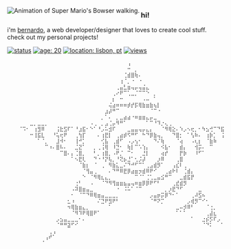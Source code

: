 [<img src="https://bernzrdo.wtf/img/bowser.gif" align="left" alt="Animation of Super Mario's Bowser walking.">](https://bernzrdo.wtf/)

 ### hi!

i'm [bernardo](https://bernzrdo.wtf/), a web developer/designer that loves to create cool stuff. check out my personal projects!

[![status](https://api.statusbadges.me/badge/status/412393476378853376?simple=true)](https://bernzrdo.wtf/)
[![age: 20](https://img.shields.io/badge/age-20-313131)](https://bernzrdo.wtf/)
[![location: lisbon, pt](https://img.shields.io/badge/location-lisbon,%20pt-313131)](https://bernzrdo.wtf/)
[![views](https://komarev.com/ghpvc/?username=bernzrdo&style=flat&color=313131&label=views)](https://bernzrdo.wtf/)

```
⠀⠀⠀⠀⠀⠀⠀⠀⠀⠀⠀⠀⠀⠀⠀⠀⠀⠀⠀⠀⠀⠀⠀⠀⠀⠀⠀⠀⠀⠀⠀⠀⢠⠀⠀⠀⠀⠀⠀⠀⠀⠀⠀⠀⠀⠀⠀⠀⠀⠀⠀⠀⠀⠀⠀⠀⠀⠀⠀⠀⠀⠀⠀⠀⠀
⠀⠀⠀⠀⠀⠀⠀⠀⠀⠀⠀⠀⠀⠀⠀⠀⠀⠀⠀⠀⠀⠀⠀⠀⠀⠀⠀⠀⠀⠀⠀⠀⠒⠀⡀⠀⠀⠀⠀⠀⠀⠀⠀⠀⠀⠀⠀⠀⠀⠀⠀⠀⠀⠀⠀⠀⠀⠀⠀⠀⠀⠀⠀⠀⠀
⠀⠀⠀⠀⠀⠀⠀⠀⠀⠀⠀⠀⠀⠀⠀⠀⠀⠀⠀⠀⠀⠀⠀⠀⠀⠀⠀⠀⠀⠀⠀⢈⣾⣿⢷⠄⠀⠀⠀⠀⠀⠀⠀⠀⠀⠀⠀⠀⠀⠀⠀⠀⠀⠀⠀⠀⠀⠀⠀⠀⠀⠀⠀⠀⠀
⠀⠀⠀⠀⠀⠀⠀⠀⠀⠀⠀⠀⠀⠀⠀⠀⠀⠀⠀⠀⠀⠀⠀⠀⠀⠀⠀⠀⠀⠀⢰⠈⡀⠐⠀⠐⠀⠀⠀⠀⠀⠀⠀⠀⠀⠀⠀⠀⠀⠀⠀⠀⠀⠀⠀⠀⠀⠀⠀⠀⠀⠀⠀⠀⠀
⠀⠀⠀⠀⠀⠀⠀⠀⠀⠀⠀⠀⠀⠀⠀⠀⠀⠀⠀⠀⠀⠀⠀⠀⠀⠀⠀⠀⠀⢀⣤⣃⣶⢤⡤⢤⣬⣄⠀⠀⠀⠀⠀⠀⠀⠀⠀⠀⠀⠀⠀⠀⠀⠀⠀⠀⠀⠀⠀⠀⠀⠀⠀⠀⠀
⠀⠀⠀⠀⠀⠀⠀⠀⠀⠀⠀⠀⠀⠀⠀⠀⠀⠀⠀⠀⠀⠀⠀⠀⠀⠀⠀⠀⢀⠔⠟⠉⢁⣀⡈⠉⠉⠑⠀⡀⠀⠀⠀⠀⠀⠀⠀⠀⠀⠀⠀⠀⠀⠀⠀⠀⠀⠀⠀⠀⠀⠀⠀⠀⠀
⠀⠀⠀⠀⠀⠀⠀⠀⠀⠀⠀⠀⠀⠀⠀⠀⠀⠀⠀⠀⠀⠀⠀⠀⠀⠀⠀⠀⡆⠀⠒⠀⠀⠀⠀⠀⠠⠤⠀⠁⠀⠀⠀⠀⠀⠀⠀⠀⠀⠀⠀⠀⠀⠀⠀⠀⠀⠀⠀⠀⠀⠀⠀⠀⠀
⠀⠀⠀⠀⠀⠀⠀⠀⠀⠀⠀⠀⠀⠀⠀⠀⠀⠀⠀⠀⠀⠀⠀⠀⠀⠀⠀⢬⣴⠶⠶⠶⡾⡞⡯⢿⣷⣶⣷⢦⡇⠀⠀⠀⠀⠀⠀⠀⠀⠀⠀⠀⠀⠀⠀⠀⠀⠀⠀⠀⠀⠀⠀⠀⠀
⠀⠀⠀⠀⠀⠀⠀⠀⠀⠀⠀⠀⠀⠀⠀⠀⠀⠀⠀⠀⠀⠀⠀⠀⠀⠀⣰⡼⠛⠉⠀⠀⠀⠀⠀⠀⠀⠀⠈⠉⠐⠀⠀⠀⠀⠀⠀⠀⠀⠀⠀⠀⠀⠀⠀⠀⠀⠀⠀⠀⠀⠀⠀⠀⠀
⠀⠀⠀⠀⠀⠀⠀⠀⠀⠀⠀⠀⠀⠀⠀⠀⠀⠀⠀⠀⠀⠀⠀⠀⠀⡀⠁⠄⠀⡀⣀⣴⣴⠐⠶⣶⣶⣄⡤⣀⠀⠀⠀⠀⠀⠀⠀⠀⠀⠀⠀⠀⠀⠀⠀⠀⠀⠀⠀⠀⠀⠀⠀⠀⠀
⠀⠀⠀⠀⠀⠀⣀⡀⣀⣀⡀⠀⠀⠀⠀⠀⠀⠀⠀⠀⠀⠀⠠⢀⠀⡀⣠⢈⡤⠻⠛⠁⠀⠀⠀⠀⠀⠁⠉⠘⠹⡐⢄⢀⠀⠀⠀⠀⠀⠀⠀⠀⠀⠀⠀⠀⠀⠀⠀⠀⠀⠀⠀⠀⠀
⠀⠀⠀⠈⠩⠂⠀⢰⣻⠿⠀⠀⠀⢨⣗⣫⠏⠁⠘⣰⣯⠂⠑⠁⠘⡠⠥⣺⠏⠀⠀⠀⣀⣤⣤⢤⡤⣄⡄⠀⠀⠈⠻⢿⣕⠄⠱⡠⠢⢖⡀⠂⠳⣢⢚⠉⠙⣯⢣⠙⣉⠖⠀⠀⠀
⠀⠀⠀⠀⠀⠀⠒⢸⣯⣇⠀⠀⠘⢥⢖⠟⠀⠀⢀⢳⡏⠀⠀⠀⠄⢰⣟⡇⠀⢀⣴⡾⠫⠛⠋⠀⠓⠙⡿⣷⢤⡀⠀⠀⠙⣿⡂⠀⠁⢣⠷⠄⠀⢰⡷⡁⠀⢨⠟⠀⠀⠀⠀⠀⠀
⠀⠀⠀⠀⠀⠀⠀⠀⠁⠈⡀⠀⠀⣸⠺⠂⠀⠀⢸⠚⡁⠀⠀⠀⠀⢊⣧⠀⢀⣾⠋⠀⠠⡠⢢⠂⠀⠀⠀⠙⠌⢷⠀⠀⠀⠈⢴⠀⠀⠠⢆⡆⠀⠈⣷⠷⠀⠀⠀⠀⠀⠀⠀⠀⠀
⠀⠀⠀⠀⠀⠀⠀⠀⠀⠀⠉⠰⠄⣿⠧⠄⠀⠀⣈⣝⠁⠀⠀⡀⢀⢨⢿⠀⠸⣙⠂⠀⢷⡇⠉⠡⢱⡄⠀⠀⠀⠪⣧⠂⠀⠀⣾⡄⠀⠀⢺⡭⠄⠀⠉⠀⠀⠀⠀⠀⠀⠀⠀⠀⠀
⠀⠀⠀⠀⠀⠀⠀⠀⠀⠀⠀⠀⠀⠀⠉⣿⠄⡄⢈⣿⡀⠀⠀⠃⡀⢰⣿⡀⠠⠟⡈⠀⠉⠂⠀⠀⣘⡇⠀⠀⠀⢴⡞⠀⠀⠀⡟⡷⠀⠀⠸⠋⠁⠀⠀⠀⠀⠀⠀⠀⠀⠀⠀⠀⠀
⠀⠀⠀⠀⠀⠀⠀⠀⠀⠀⠀⠀⠀⠀⠀⠀⠀⠁⠢⣟⢇⠀⠀⠙⠐⠘⡝⢧⡀⠘⢝⡦⣘⠁⢂⡨⡼⠀⠀⠀⡰⠿⠀⠀⠀⢀⣿⠀⠀⠀⠀⠀⠀⠀⠀⠀⠀⠀⠀⠀⠀⠀⠀⠀⠀
⠀⠀⠀⠀⠀⠀⠀⠀⠀⠀⠀⠀⠀⠀⠀⠀⠀⠀⠀⠈⣷⡆⠀⠈⠀⢀⠀⠻⣷⣅⣀⠌⠙⠚⠋⠉⠁⢀⣠⣾⡻⠁⠀⠀⢠⣎⠇⢀⠀⠀⠀⠀⠀⠀⠀⠀⠀⠀⠀⠀⠀⠀⠀⠀⠀
⠀⠀⠀⠀⠀⠀⠀⠀⠀⠀⠀⠀⠀⠀⠀⠀⠀⠀⠀⠀⠈⢻⣤⢀⠀⠀⠀⠄⠙⠛⠿⣟⡿⣴⣶⡲⣾⠿⠟⠊⠀⠀⢀⣴⠗⠇⠀⢈⣾⡄⠀⠀⠀⠀⠀⠀⠀⠀⠀⠀⠀⠀⠀⠀⠀
⠀⠀⠀⠀⠀⠀⠀⠀⠀⠀⠀⠀⠀⠀⠀⠀⠀⠀⠀⠀⠑⠀⠈⠻⢿⣆⣄⡀⠀⠀⠀⠀⠀⠀⠉⠈⠁⢈⢁⣀⣤⣪⠛⠉⠀⠀⣀⣾⣯⡟⠀⠀⠀⠀⠀⠀⠀⠀⠀⠀⠀⠀⠀⠀⠀
⠀⠀⠀⠀⠀⠀⠀⠀⠀⠀⠀⠀⠀⠀⠀⠀⠀⠀⢐⠃⠀⠀⠠⠀⠀⠈⠙⠻⢻⣶⣶⣦⣤⢤⠶⣶⡿⡿⠟⠋⠃⠀⠀⠀⢀⣞⣾⡻⠀⠀⠀⠀⠀⠀⠀⠀⠀⠀⠀⠀⠀⠀⠀⠀⠀
⠀⠀⠀⠀⠀⠀⠀⠀⠀⠀⠀⠀⠀⠀⠀⠀⠀⠠⠽⣿⣶⣤⣀⠀⠀⠀⠀⠀⠀⠐⠀⠨⠥⠁⠈⠉⠀⠀⠀⠀⠀⠀⡀⡰⣟⠙⠋⠀⠀⠀⠀⣀⠀⠀⠀⠀⠀⠀⠀⠀⠀⠀⠀⠀⠀
⠀⠀⠀⠀⠀⠀⠀⠀⠀⠀⠀⠀⠀⠀⠀⠀⠀⠂⠀⠈⠉⠙⠿⢿⣶⣤⣀⣀⣀⡀⠀⠀⠀⠀⠀⠀⠀⠀⡠⣤⡶⡭⡿⠙⠂⠁⠀⠀⠀⢀⠼⣫⠦⠀⠀⠀⠀⠀⠀⠀⠀⠀⠀⠀⠀
⠀⠀⠀⠀⠀⠀⠀⠀⠀⠀⠀⠀⠀⠀⠀⠀⣂⠰⠀⠀⠀⠀⠀⠀⠌⣙⠟⣻⠟⠃⠀⠀⠀⠀⠀⠀⠀⠀⠈⠛⠝⡉⠀⠀⠀⠀⠀⠀⡠⢾⡻⠉⠊⠂⠀⠀⠀⠀⠀⠀⠀⠀⠀⠀⠀
⠀⠀⠀⠀⠀⠀⠀⠀⠀⠀⠀⠀⠀⠀⠀⠀⠲⢿⣷⣶⣄⡀⠀⠀⠀⠀⠀⠁⠀⠀⠀⠀⠀⠀⠀⠀⠀⠀⠀⠀⠀⠀⠀⠀⠀⣀⠤⡺⠿⠃⠀⠀⠀⠈⢐⡀⠀⠀⠀⠀⠀⠀⠀⠀⠀
⠀⠀⠀⠀⠀⠀⠀⠀⠀⠀⠀⠀⠀⠀⠀⠀⠀⠈⠻⠹⠟⢿⣿⠟⠁⠀⠀⠀⠀⠀⠀⠀⠀⠀⠀⠀⠀⠀⠀⠀⠀⠀⠀⠀⠀⠁⠁⠁⠀⠀⠀⠀⠀⢀⣼⣆⠀⠀⠀⠀⠀⠀⠀⠀⠀
⠀⠀⠀⠀⠀⠀⠀⠀⠀⠀⠀⠀⠀⡠⣢⣤⣀⣀⣀⠂⠄⠀⠀⠀⠀⠀⠀⠀⠀⠀⠀⠀⠀⠀⠀⠀⠀⠀⠀⠀⠀⠀⠀⠀⠀⠀⠀⠀⠀⠁⠀⠀⣐⡮⡫⠏⡠⠀⠀⠀⠀⠀⠀⠀⠀
⠀⠀⠀⠀⠀⠀⠀⠀⠀⠀⠀⠀⠀⠈⠛⠛⣽⠋⠊⠀⠀⠀⠀⠀⠀⠀⠀⠀⠀⠀⠀⠀⠀⠀⠀⠀⠀⠀⠀⠀⠀⠀⠀⠀⠀⠀⠀⠀⠀⠀⠀⠀⠈⠙⠅⠀⠀⠁⠀⠀⠀⠀⠀⠀⠀
⠀⠀⠀⠀⠀⠀⠀⠀⠀⠀⠀⢀⢠⠀⠀⠀⠀⠀⠀⠀⠀⠀⠀⠀⠀⠀⠀⠀⠀⠀⠀⠀⠀⠀⠀⠀⠀⠀⠀⠀⠀⠀⠀⠀⠀⠀⠀⠀⠀⠀⠀⠀⠀⠀⠀⠀⠀⠀⠀⠀⠀⠀⠀⠀⠀
⠀⠀⠀⠀⠀⠀⠀⠀⠀⠀⢠⠞⠁⠀⠀⠀⠀⠀⠀⠀⠀⠀⠀⠀⠀⠀⠀⠀⠀⠀⠀⠀⠀⠀⠀⠀⠀⠀⠀⠀⠀⠀⠀⠀⠀⠀⠀⠀⠀⠀⠀⠀⠀⠀⠀⠀⠀⠀⠀⠀⠀⠀⠀⠀⠀
⠀⠀⠀⠀⠀⠀⠀⠀⠀⠈⠀⠀⠀⠀⠀⠀⠀⠀⠀⠀⠀⠀⠀⠀⠀⠀⠀⠀⠀⠀⠀⠀⠀⠀⠀⠀⠀⠀⠀⠀⠀⠀⠀⠀⠀⠀⠀⠀⠀⠀⠀⠀⠀⠀⠀⠀⠀⠀⠀⠀⠀⠀⠀⠀⠀
```
